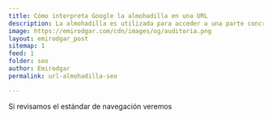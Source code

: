 ```yaml
---
title: Cómo interpreta Google la almohadilla en una URL
description: La almohadilla es utilizada para acceder a una parte concreta de la página web.
image: https://emirodgar.com/cdn/images/og/auditoria.png
layout: emirodgar_post
sitemap: 1
feed: 1
folder: seo
author: Emirodgar
permalink: url-almohadilla-seo

---
```


Si revisamos el estándar de navegación veremos
<!--stackedit_data:
eyJoaXN0b3J5IjpbNjQ0Mzc2NDQyXX0=
-->